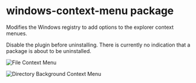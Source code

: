 # windows-context-menu package

Modifies the Windows registry to add options to the explorer context menues.

Disable the plugin before uninstalling. There is currently no indication that a package is about to be uninstalled.

![File Context Menu](http://i.imgur.com/3iRCt7m.png)

![Directory Background Context Menu](http://i.imgur.com/9v0UZKo.png)


